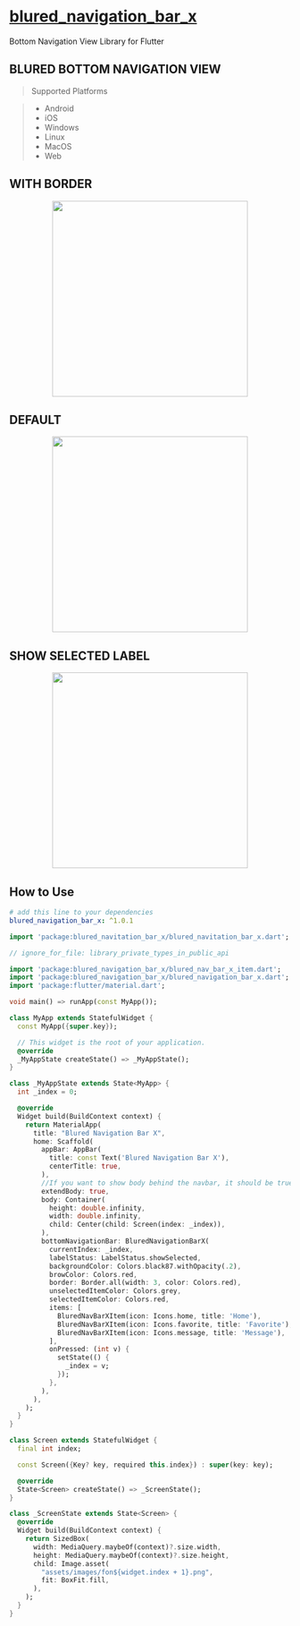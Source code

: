 # [blured_navigation_bar_x](https://pub.dev/packages/blured_navigation_bar_x)


Bottom Navigation View Library for Flutter

## BLURED BOTTOM NAVIGATION VIEW

> Supported Platforms

>
>  - Android
>  - iOS
>  - Windows
>  - Linux
>  - MacOS
>  - Web

## WITH BORDER
<p  align="center">
<img  src="https://github.com/asseries/blured_navigation_bar_x/blob/main/with_border.gif?raw=true"  width="350"/>
<br>
</p>

## DEFAULT
<p  align="center">
<img  src="https://github.com/asseries/blured_navigation_bar_x/blob/main/default.gif?raw=true"  width="350"/>
<br>
</p>

## SHOW SELECTED LABEL 
<p  align="center">
<img  src="https://github.com/asseries/blured_navigation_bar_x/blob/main/selected_show_label.gif?raw=true"  width="350"/>
<br>
</p>




## How to Use

```yaml
# add this line to your dependencies
blured_navigation_bar_x: ^1.0.1
```

```dart
import 'package:blured_navitation_bar_x/blured_navitation_bar_x.dart';
```


```dart
// ignore_for_file: library_private_types_in_public_api

import 'package:blured_navigation_bar_x/blured_nav_bar_x_item.dart';
import 'package:blured_navigation_bar_x/blured_navigation_bar_x.dart';
import 'package:flutter/material.dart';

void main() => runApp(const MyApp());

class MyApp extends StatefulWidget {
  const MyApp({super.key});

  // This widget is the root of your application.
  @override
  _MyAppState createState() => _MyAppState();
}

class _MyAppState extends State<MyApp> {
  int _index = 0;

  @override
  Widget build(BuildContext context) {
    return MaterialApp(
      title: "Blured Navigation Bar X",
      home: Scaffold(
        appBar: AppBar(
          title: const Text('Blured Navigation Bar X'),
          centerTitle: true,
        ),
        //If you want to show body behind the navbar, it should be true
        extendBody: true,
        body: Container(
          height: double.infinity,
          width: double.infinity,
          child: Center(child: Screen(index: _index)),
        ),
        bottomNavigationBar: BluredNavigationBarX(
          currentIndex: _index,
          labelStatus: LabelStatus.showSelected,
          backgroundColor: Colors.black87.withOpacity(.2),
          browColor: Colors.red,
          border: Border.all(width: 3, color: Colors.red),
          unselectedItemColor: Colors.grey,
          selectedItemColor: Colors.red,
          items: [
            BluredNavBarXItem(icon: Icons.home, title: 'Home'),
            BluredNavBarXItem(icon: Icons.favorite, title: 'Favorite'),
            BluredNavBarXItem(icon: Icons.message, title: 'Message'),
          ],
          onPressed: (int v) {
            setState(() {
              _index = v;
            });
          },
        ),
      ),
    );
  }
}

class Screen extends StatefulWidget {
  final int index;

  const Screen({Key? key, required this.index}) : super(key: key);

  @override
  State<Screen> createState() => _ScreenState();
}

class _ScreenState extends State<Screen> {
  @override
  Widget build(BuildContext context) {
    return SizedBox(
      width: MediaQuery.maybeOf(context)?.size.width,
      height: MediaQuery.maybeOf(context)?.size.height,
      child: Image.asset(
        "assets/images/fon${widget.index + 1}.png",
        fit: BoxFit.fill,
      ),
    );
  }
}


```